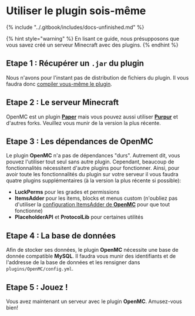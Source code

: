 # Utiliser le plugin sois-même

{% include "../.gitbook/includes/docs-unfinished.md" %}

{% hint style="warning" %}
En lisant ce guide, nous présupposons que vous savez créé un serveur Minecraft avec des plugins.
{% endhint %}

## Etape 1 : Récupérer un `.jar` du plugin

Nous n'avons pour l'instant pas de distribution de fichiers du plugin. Il vous faudra donc [compiler vous-même le plugin](contribute/build.md).

## Etape 2 : Le serveur **Minecraft**

OpenMC est un plugin [**Paper**](https://papermc.io/downloads/paper) mais vous pouvez aussi utiliser [**Purpur**](https://purpurmc.org/download/purpur) et d'autres forks.
Veuillez vous munir de la version la plus récente.

## Etape 3 : Les dépendances de **OpenMC**

Le plugin **OpenMC** n'a pas de dépendances "durs". Autrement dit, vous pouvez l'utiliser tout seul sans autre plugin.
Cependant, beaucoup de fonctionnalités nécessitent d'autre plugins pour fonctionner. Ainsi, pour avoir toute les fonctionnalités
du plugin sur votre serveur il vous faudra quatre plugins supplémentaires (à la version la plus récente si possible):
- **LuckPerms** pour les grades et permissions
- **ItemsAdder** pour les items, blocks et menus custom (n'oubliez pas d'utiliser la [configuration ItemsAdder de **OpenMC**](https://github.com/ServerOpenMC/ItemsAdder) pour que tout fonctionne)
- **PlaceholderAPI** et **ProtocolLib** pour certaines utilités

## Etape 4 : La base de données

Afin de stocker ses données, le plugin **OpenMC** nécessite une base de donnée compatible **MySQL**.
Il faudra vous munir des identifiants et de l'addresse de la base de données et les rensigner dans `plugins/OpenMC/config.yml`.

## Etape 5 : Jouez !

Vous avez maintenant un serveur avec le plugin **OpenMC**. Amusez-vous bien!
